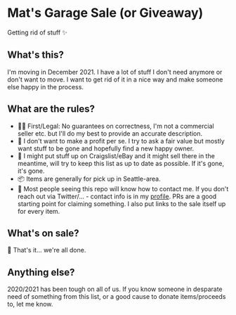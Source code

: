 # Mat's Garage Sale (or Giveaway)
Getting rid of stuff :sparkles:

## What's this?
I'm moving in December 2021. I have a lot of stuff I don't need anymore or don't want to move. I want to get rid of it in a nice way and make someone else happy in the process.

## What are the rules?
- :judge: First/Legal: No guarantees on correctness, I'm not a commercial seller etc. but I'll do my best to provide an accurate description.
- :money_with_wings: I don't want to make a profit per se. I try to ask a fair value but mostly want stuff to be gone and hopefully find a new happy owner.
- :dart: I might put stuff up on Craigslist/eBay and it might sell there in the meantime, will try to keep this list as up to date as possible. If it's gone, it's gone.
- :package: Items are generally for pick up in Seattle-area.
- :love_letter: Most people seeing this repo will know how to contact me. If you don't reach out via Twitter/... - contact info is in my [profile](https://github.com/matthiaswenz). PRs are a good starting point for claiming something. I also put links to the sale itself up for every item.

## What's on sale?

:drum: That's it... we're all done.

## Anything else?
2020/2021 has been tough on all of us. If you know someone in desparate need of something from this list, or a good cause to donate items/proceeds to, let me know.
